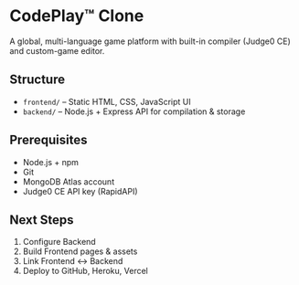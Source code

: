 # CodePlay™ Clone

A global, multi-language game platform with built-in compiler (Judge0 CE) and custom-game editor.

## Structure

- `frontend/` – Static HTML, CSS, JavaScript UI
- `backend/`  – Node.js + Express API for compilation & storage

## Prerequisites

- Node.js + npm
- Git
- MongoDB Atlas account
- Judge0 CE API key (RapidAPI)

## Next Steps

1. Configure Backend
2. Build Frontend pages & assets
3. Link Frontend ↔ Backend
4. Deploy to GitHub, Heroku, Vercel
